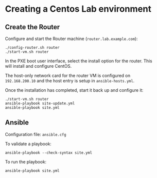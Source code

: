 # Creating a Centos Lab environment

## Create the Router

Configure and start the Router machine (`router.lab.example.com`):

    ./config-router.sh router
    ./start-vm.sh router

In the PXE boot user interface, select the install option for the router. This will install and configure CentOS.

The host-only network card for the router VM is configured on `192.168.200.10` and the host entry is setup in `ansible-hosts.yml`.

Once the installation has completed, start it back up and configure it:

    ./start-vm.sh router
    ansible-playbook site-update.yml
    ansible-playbook site.yml


## Ansible

Configuration file: `ansible.cfg`

To validate a playbook:

    ansible-playbook --check-syntax site.yml

To run the playbook:

    ansible-playbook site.yml
